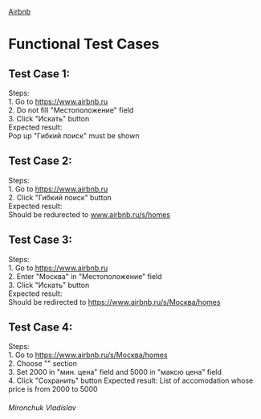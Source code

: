 [Airbnb](https://www.airbnb.ru)
# Functional Test Cases 


## Test Case 1: 
  Steps:  
    1. Go to https://www.airbnb.ru  
    2. Do not fill "Местоположение" field   
    3. Click "Искать" button  
  Expected result:  
    Pop up "Гибкий поиск" must be shown 
 
## Test Case 2:   
  Steps:  
    1. Go to https://www.airbnb.ru  
    2. Click "Гибкий поиск" button  
  Expected result:  
    Should be redurected to www.airbnb.ru/s/homes   
    
## Test Case 3:   
  Steps:  
      1. Go to https://www.airbnb.ru  
      2. Enter "Москва" in "Местоположение" field   
      3. Click "Искать" button  
  Expected result:  
    Should be redirected to https://www.airbnb.ru/s/Москва/homes  
    
## Test Case 4: 
   Steps:  
        1. Go to https://www.airbnb.ru/s/Москва/homes   
        2. Choose "" section  
        3. Set 2000 in "мин. цена" field and 5000 in "максю цена" field  
        4. Click "Сохранить" button
    Expected result: List of accomodation whose price is from 2000 to 5000
###### Mironchuk Vladislav
